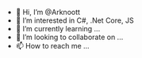 - 👋 Hi, I’m @Arknoott
- 👀 I’m interested in C#, .Net Core, JS
- 🌱 I’m currently learning ...
- 💞️ I’m looking to collaborate on ...
- 📫 How to reach me ...

<!---
Arknoott/Arknoott is a ✨ special ✨ repository because its `README.md` (this file) appears on your GitHub profile.
You can click the Preview link to take a look at your changes.
--->
